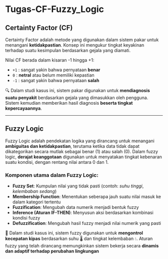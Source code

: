 
# Tugas-CF-Fuzzy_Logic

## Certainty Factor (CF)

Certainty Factor adalah metode yang digunakan dalam sistem pakar untuk menangani **ketidakpastian**. Konsep ini mengukur tingkat keyakinan terhadap suatu kesimpulan berdasarkan gejala yang diamati.

Nilai CF berada dalam kisaran -1 hingga +1:
- `+1` : sangat yakin bahwa pernyataan **benar**  
- `0` : **netral** atau belum memiliki kepastian  
- `-1` : sangat yakin bahwa pernyataan **salah**

🔍 Dalam studi kasus ini, sistem pakar digunakan untuk **mendiagnosis suatu penyakit** berdasarkan gejala yang dimasukkan oleh pengguna. Sistem kemudian memberikan hasil diagnosis **beserta tingkat kepercayaannya**.

---

## Fuzzy Logic

Fuzzy Logic adalah pendekatan logika yang dirancang untuk menangani **ambiguitas dan ketidakpastian**, terutama ketika data tidak dapat dikategorikan secara mutlak sebagai benar (1) atau salah (0). Dalam fuzzy logic, **derajat keanggotaan** digunakan untuk menyatakan tingkat kebenaran suatu kondisi, dengan rentang nilai antara 0 dan 1.

### Komponen utama dalam Fuzzy Logic:
- **Fuzzy Set**: Kumpulan nilai yang tidak pasti (contoh: *suhu tinggi*, *kelembaban sedang*)
- **Membership Function**: Menentukan seberapa jauh suatu nilai masuk ke dalam kategori tertentu  
- **Fuzzification**: Mengubah data numerik menjadi bentuk fuzzy  
- **Inference (Aturan IF-THEN)**: Menyusun aksi berdasarkan kombinasi kondisi fuzzy  
- **Defuzzification**: Mengubah hasil fuzzy menjadi nilai numerik yang pasti  

📌 Dalam studi kasus ini, sistem fuzzy digunakan untuk **mengontrol kecepatan kipas** berdasarkan suhu 🌡️ dan tingkat kelembaban 💧. Aturan fuzzy yang telah dirancang memungkinkan sistem bekerja secara **dinamis dan adaptif terhadap perubahan lingkungan**
